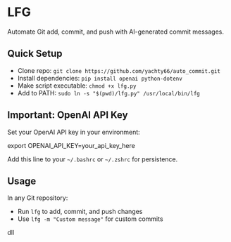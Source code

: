 # LFG 

Automate Git add, commit, and push with AI-generated commit messages.

## Quick Setup

- Clone repo: `git clone https://github.com/yachty66/auto_commit.git`
- Install dependencies: `pip install openai python-dotenv`
- Make script executable: `chmod +x lfg.py`
- Add to PATH: `sudo ln -s "$(pwd)/lfg.py" /usr/local/bin/lfg`

## Important: OpenAI API Key

Set your OpenAI API key in your environment:

export OPENAI_API_KEY=your_api_key_here

Add this line to your `~/.bashrc` or `~/.zshrc` for persistence.

## Usage

In any Git repository:
- Run `lfg` to add, commit, and push changes
- Use `lfg -m "Custom message"` for custom commits

dll